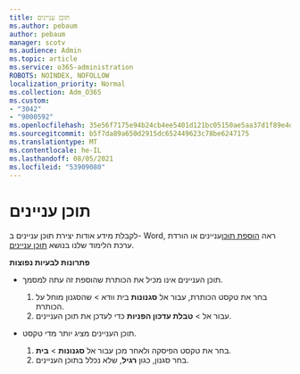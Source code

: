 ```yaml
---
title: תוכן עניינים
ms.author: pebaum
author: pebaum
manager: scotv
ms.audience: Admin
ms.topic: article
ms.service: o365-administration
ROBOTS: NOINDEX, NOFOLLOW
localization_priority: Normal
ms.collection: Adm_O365
ms.custom:
- "3042"
- "9000592"
ms.openlocfilehash: 35e56f7175e94b24cb4ee5401d121bc05150ae5aa37d1f89e4da5989a80906e5
ms.sourcegitcommit: b5f7da89a650d2915dc652449623c78be6247175
ms.translationtype: MT
ms.contentlocale: he-IL
ms.lasthandoff: 08/05/2021
ms.locfileid: "53909080"
---
```

# <a name="table-of-contents"></a>תוכן עניינים

לקבלת מידע אודות יצירת תוכן עניינים ב- Word, ראה [הוספת תוכן](https://support.office.com/article/882e8564-0edb-435e-84b5-1d8552ccf0c0)עניינים או הורדת ערכת הלימוד שלנו בנושא [תוכן עניינים](https://go.microsoft.com/fwlink/?linkid=2065106).

**פתרונות לבעיות נפוצות**

- תוכן העניינים אינו מכיל את הכותרת שהוספת זה עתה למסמך.
  1. בחר את טקסט הכותרת, עבור אל **סגנונות** בית וודא  >  שהסגנון מוחל על הכותרת.
  2. עבור אל  >  **טבלת עדכון הפניות** כדי לעדכן את תוכן העניינים.

- תוכן העניינים מציג יותר מדי טקסט. 
  1. בחר את טקסט הפיסקה ולאחר מכן עבור אל **סגנונות**  >  **בית**.
  2. בחר סגנון, כגון **רגיל**, שלא נכלל בתוכן העניינים.